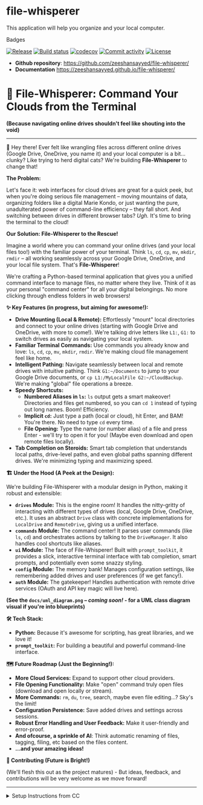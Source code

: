 # file-whisperer

This application will help you organize and your local computer.

<summary>Badges</summary>

[![Release](https://img.shields.io/github/v/release/zeeshansayyed/file-whisperer)](https://img.shields.io/github/v/release/zeeshansayyed/file-whisperer)
[![Build status](https://img.shields.io/github/actions/workflow/status/zeeshansayyed/file-whisperer/main.yml?branch=main)](https://github.com/zeeshansayyed/file-whisperer/actions/workflows/main.yml?query=branch%3Amain)
[![codecov](https://codecov.io/gh/zeeshansayyed/file-whisperer/branch/main/graph/badge.svg)](https://codecov.io/gh/zeeshansayyed/file-whisperer)
[![Commit activity](https://img.shields.io/github/commit-activity/m/zeeshansayyed/file-whisperer)](https://img.shields.io/github/commit-activity/m/zeeshansayyed/file-whisperer)
[![License](https://img.shields.io/github/license/zeeshansayyed/file-whisperer)](https://img.shields.io/github/license/zeeshansayyed/file-whisperer)

- **Github repository**: <https://github.com/zeeshansayyed/file-whisperer/>
- **Documentation** <https://zeeshansayyed.github.io/file-whisperer/>

# 🤫 File-Whisperer: Command Your Clouds from the Terminal

**(Because navigating online drives shouldn't feel like shouting into the void)**

---

👋 Hey there! Ever felt like wrangling files across different online drives (Google Drive, OneDrive, you name it) and your local computer is a bit... clunky? Like trying to herd digital cats? We're building **File-Whisperer** to change that!

**The Problem:**

Let's face it: web interfaces for cloud drives are great for a quick peek, but when you're doing serious file management – moving mountains of data, organizing folders like a digital Marie Kondo, or just wanting the pure, unadulterated power of command-line efficiency – they fall short. And switching between drives in different browser tabs? _Ugh._ It's time to bring the terminal to the cloud!

**Our Solution: File-Whisperer to the Rescue!**

Imagine a world where you can command your online drives (and your local files too!) with the familiar power of your terminal. Think `ls`, `cd`, `cp`, `mv`, `mkdir`, `rmdir` – all working seamlessly across your Google Drive, OneDrive, and your local file system. That's **File-Whisperer**!

We're crafting a Python-based terminal application that gives you a unified command interface to manage files, no matter where they live. Think of it as your personal "command center" for all your digital belongings. No more clicking through endless folders in web browsers!

**✨ Key Features (in progress, but aiming for awesome!):**

- **Drive Mounting (Local & Remote):** Effortlessly "mount" local directories and connect to your online drives (starting with Google Drive and OneDrive, with more to come!). We're talking drive letters like `L1:`, `G1:` to switch drives as easily as navigating your local system.
- **Familiar Terminal Commands:** Use commands you already know and love: `ls`, `cd`, `cp`, `mv`, `mkdir`, `rmdir`. We're making cloud file management feel like home.
- **Intelligent Pathing:** Navigate seamlessly between local and remote drives with intuitive pathing. Think `G1:~/Documents` to jump to your Google Drive documents, or `cp L1:/MyLocalFile G2:~/CloudBackup`. We're making "global" file operations a breeze.
- **Speedy Shortcuts:**
  - **Numbered Aliases in `ls`:** `ls` output gets a smart makeover! Directories and files get numbered, so you can `cd 1` instead of typing out long names. Boom! Efficiency.
  - **Implicit `cd`:** Just type a path (local or cloud), hit Enter, and BAM! You're there. No need to type `cd` every time.
  - **File Opening:** Type the name (or number alias) of a file and press Enter - we'll try to open it for you! (Maybe even download and open remote files locally).
- **Tab Completion on Steroids:** Smart tab completion that understands local paths, drive-level paths, and even global paths spanning different drives. We're minimizing typing and maximizing speed.

**🏗️ Under the Hood (A Peek at the Design):**

We're building File-Whisperer with a modular design in Python, making it robust and extensible:

- **`drives` Module:** This is the engine room! It handles the nitty-gritty of interacting with different types of drives (local, Google Drive, OneDrive, etc.). It uses an abstract `Drive` class with concrete implementations for `LocalDrive` and `RemoteDrive`, giving us a unified interface.
- **`commands` Module:** The command center! It parses user commands (like `ls`, `cd`) and orchestrates actions by talking to the `DriveManager`. It also handles cool shortcuts like aliases.
- **`ui` Module:** The face of File-Whisperer! Built with `prompt_toolkit`, it provides a slick, interactive terminal interface with tab completion, smart prompts, and potentially even some snazzy styling.
- **`config` Module:** The memory bank! Manages configuration settings, like remembering added drives and user preferences (if we get fancy!).
- **`auth` Module:** The gatekeeper! Handles authentication with remote drive services (OAuth and API key magic will live here).

**(See the `docs/uml_diagram.png` – _coming soon!_ - for a UML class diagram visual if you're into blueprints)**

**🛠️ Tech Stack:**

- **Python:** Because it's awesome for scripting, has great libraries, and we love it!
- **`prompt_toolkit`:** For building a beautiful and powerful command-line interface.

**🗺️ Future Roadmap (Just the Beginning!):**

- **More Cloud Services:** Expand to support other cloud providers.
- **File Opening Functionality:** Make "open" command truly open files (download and open locally or stream).
- **More Commands:** `rm`, `du`, `tree`, search, maybe even file editing...? Sky's the limit!
- **Configuration Persistence:** Save added drives and settings across sessions.
- **Robust Error Handling and User Feedback:** Make it user-friendly and error-proof.
- **And ofcourse, a sprinkle of AI**: Think automatic renaming of files, tagging, filing, etc based on the files content.
- **...and your amazing ideas!**

**🌱 Contributing (Future is Bright!)**

(We'll flesh this out as the project matures) - But ideas, feedback, and contributions will be very welcome as we move forward!

---

<details>
<summary>Setup Instructions from CC</summary>

## Getting started with your project

### 1. Create a New Repository

First, create a repository on GitHub with the same name as this project, and then run the following commands:

```bash
git init -b main
git add .
git commit -m "init commit"
git remote add origin git@github.com:zeeshansayyed/file-whisperer.git
git push -u origin main
```

### 2. Set Up Your Development Environment

Then, install the environment and the pre-commit hooks with

```bash
make install
```

This will also generate your `uv.lock` file

### 3. Run the pre-commit hooks

Initially, the CI/CD pipeline might be failing due to formatting issues. To resolve those run:

```bash
uv run pre-commit run -a
```

### 4. Commit the changes

Lastly, commit the changes made by the two steps above to your repository.

```bash
git add .
git commit -m 'Fix formatting issues'
git push origin main
```

You are now ready to start development on your project!
The CI/CD pipeline will be triggered when you open a pull request, merge to main, or when you create a new release.

To finalize the set-up for publishing to PyPI, see [here](https://fpgmaas.github.io/cookiecutter-uv/features/publishing/#set-up-for-pypi).
For activating the automatic documentation with MkDocs, see [here](https://fpgmaas.github.io/cookiecutter-uv/features/mkdocs/#enabling-the-documentation-on-github).
To enable the code coverage reports, see [here](https://fpgmaas.github.io/cookiecutter-uv/features/codecov/).

## Releasing a new version

- Create an API Token on [PyPI](https://pypi.org/).
- Add the API Token to your projects secrets with the name `PYPI_TOKEN` by visiting [this page](https://github.com/zeeshansayyed/file-whisperer/settings/secrets/actions/new).
- Create a [new release](https://github.com/zeeshansayyed/file-whisperer/releases/new) on Github.
- Create a new tag in the form `*.*.*`.

For more details, see [here](https://fpgmaas.github.io/cookiecutter-uv/features/cicd/#how-to-trigger-a-release).

---

Repository initiated with [fpgmaas/cookiecutter-uv](https://github.com/fpgmaas/cookiecutter-uv).

</details>
